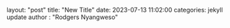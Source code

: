 layout: "post"
title: "New Title"
date: 2023-07-13 11:02:00
categories: jekyll update
author : "Rodgers Nyangweso"